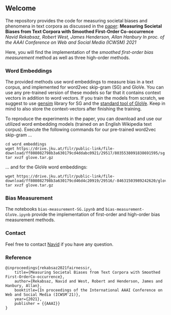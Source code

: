 ## Welcome
The repository provides the code for measuring societal biases and phenomena in text corpora as discussed in the [paper](https://arxiv.org/abs/1812.10424):
**Measuring Societal Biases from Text Corpora with Smoothed First-Order Co-occurrence**
*Navid Rekabsaz, Robert West, James Henderson, Allan Hanbury
In proc. of the AAAI Conference on Web and Social Media (ICWSM) 2021*

Here, you will find the implementation of the *smoothed first-order bias measurement* method as well as three high-order methods.

### Word Embeddings
The provided methods use word embeddings to measure bias in a text corpus, and implemented for word2vec skip-gram (SG) and GloVe. You can use any pre-trained version of these models so far that it contains context vectors in addition to word vectors. If you train the models from scratch, we suggest to use [gensim](https://radimrehurek.com/gensim/) library for SG and the [standard tool of GloVe](https://nlp.stanford.edu/projects/glove/). Keep in mind to also store the context-vectors after finishing the training.

To reproduce the experiments in the paper, you can download and use our utilized word embedding models (trained on an English Wikipedia text corpus). Execute the following commands for our pre-trained word2vec skip-gram ...
```
cd word_embeddings
wget https://drive.jku.at/filr/public-link/file-download/ff808082798b3a630179cd4ddabc0921/29517/8035538091838691595/sg.tar.gz
tar xvzf glove.tar.gz
```
... and for the GloVe word embeddings:
```
wget https://drive.jku.at/filr/public-link/file-download/ff808082798b3a630179cd46d4c20919/29516/-84631503989242620/glove.tar.gz
tar xvzf glove.tar.gz
```

### Bias Measurement
The notebooks `bias-measurement-SG.ipynb` and `bias-measurement-GloVe.ipynb` provide the implementation of first-order and high-order bias measurement methods.  

### Contact
Feel free to contact [Navid](mailto:navid.rekabsaz@jku.at) if you have any question.

### Reference
```
@inproceedings{rekabsaz2021fairnessir,
    title={Measuring Societal Biases from Text Corpora with Smoothed First-OrderCo-occurrence},
    author={Rekabsaz, Navid and West, Robert and Henderson, James and Hanbury, Allan},
    booktitle={In proceedings of the International AAAI Conference on Web and Social Media (ICWSM'21)},
    year={2021},
    publisher = {{AAAI}}
}
```

